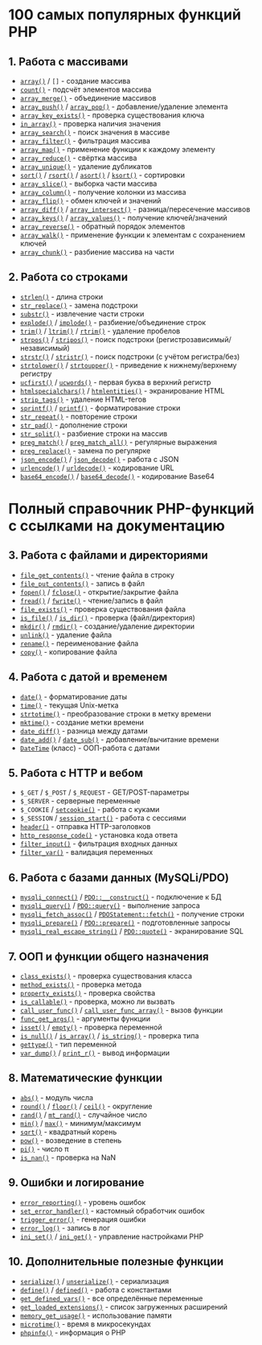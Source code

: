# 100 самых популярных функций PHP

## 1. Работа с массивами

- [`array()`](https://www.php.net/manual/ru/function.array.php) / `[]` - создание массива
- [`count()`](https://www.php.net/manual/ru/function.count.php) - подсчёт элементов массива
- [`array_merge()`](https://www.php.net/manual/ru/function.array-merge.php) - объединение массивов
- [`array_push()`](https://www.php.net/manual/ru/function.array-push.php) / [`array_pop()`](https://www.php.net/manual/ru/function.array-pop.php) - добавление/удаление элемента
- [`array_key_exists()`](https://www.php.net/manual/ru/function.array-key-exists.php) - проверка существования ключа
- [`in_array()`](https://www.php.net/manual/ru/function.in-array.php) - проверка наличия значения
- [`array_search()`](https://www.php.net/manual/ru/function.array-search.php) - поиск значения в массиве
- [`array_filter()`](https://www.php.net/manual/ru/function.array-filter.php) - фильтрация массива
- [`array_map()`](https://www.php.net/manual/ru/function.array-map.php) - применение функции к каждому элементу
- [`array_reduce()`](https://www.php.net/manual/ru/function.array-reduce.php) - свёртка массива
- [`array_unique()`](https://www.php.net/manual/ru/function.array-unique.php) - удаление дубликатов
- [`sort()`](https://www.php.net/manual/ru/function.sort.php) / [`rsort()`](https://www.php.net/manual/ru/function.rsort.php) / [`asort()`](https://www.php.net/manual/ru/function.asort.php) / [`ksort()`](https://www.php.net/manual/ru/function.ksort.php) - сортировки
- [`array_slice()`](https://www.php.net/manual/ru/function.array-slice.php) - выборка части массива
- [`array_column()`](https://www.php.net/manual/ru/function.array-column.php) - получение колонки из массива
- [`array_flip()`](https://www.php.net/manual/ru/function.array-flip.php) - обмен ключей и значений
- [`array_diff()`](https://www.php.net/manual/ru/function.array-diff.php) / [`array_intersect()`](https://www.php.net/manual/ru/function.array-intersect.php) - разница/пересечение массивов
- [`array_keys()`](https://www.php.net/manual/ru/function.array-keys.php) / [`array_values()`](https://www.php.net/manual/ru/function.array-values.php) - получение ключей/значений
- [`array_reverse()`](https://www.php.net/manual/ru/function.array-reverse.php) - обратный порядок элементов
- [`array_walk()`](https://www.php.net/manual/ru/function.array-walk.php) - применение функции к элементам с сохранением ключей
- [`array_chunk()`](https://www.php.net/manual/ru/function.array-chunk.php) - разбиение массива на части

## 2. Работа со строками

- [`strlen()`](https://www.php.net/manual/ru/function.strlen.php) - длина строки
- [`str_replace()`](https://www.php.net/manual/ru/function.str-replace.php) - замена подстроки
- [`substr()`](https://www.php.net/manual/ru/function.substr.php) - извлечение части строки
- [`explode()`](https://www.php.net/manual/ru/function.explode.php) / [`implode()`](https://www.php.net/manual/ru/function.implode.php) - разбиение/объединение строк
- [`trim()`](https://www.php.net/manual/ru/function.trim.php) / [`ltrim()`](https://www.php.net/manual/ru/function.ltrim.php) / [`rtrim()`](https://www.php.net/manual/ru/function.rtrim.php) - удаление пробелов
- [`strpos()`](https://www.php.net/manual/ru/function.strpos.php) / [`stripos()`](https://www.php.net/manual/ru/function.stripos.php) - поиск подстроки (регистрозависимый/независимый)
- [`strstr()`](https://www.php.net/manual/ru/function.strstr.php) / [`stristr()`](https://www.php.net/manual/ru/function.stristr.php) - поиск подстроки (с учётом регистра/без)
- [`strtolower()`](https://www.php.net/manual/ru/function.strtolower.php) / [`strtoupper()`](https://www.php.net/manual/ru/function.strtoupper.php) - приведение к нижнему/верхнему регистру
- [`ucfirst()`](https://www.php.net/manual/ru/function.ucfirst.php) / [`ucwords()`](https://www.php.net/manual/ru/function.ucwords.php) - первая буква в верхний регистр
- [`htmlspecialchars()`](https://www.php.net/manual/ru/function.htmlspecialchars.php) / [`htmlentities()`](https://www.php.net/manual/ru/function.htmlentities.php) - экранирование HTML
- [`strip_tags()`](https://www.php.net/manual/ru/function.strip-tags.php) - удаление HTML-тегов
- [`sprintf()`](https://www.php.net/manual/ru/function.sprintf.php) / [`printf()`](https://www.php.net/manual/ru/function.printf.php) - форматирование строки
- [`str_repeat()`](https://www.php.net/manual/ru/function.str-repeat.php) - повторение строки
- [`str_pad()`](https://www.php.net/manual/ru/function.str-pad.php) - дополнение строки
- [`str_split()`](https://www.php.net/manual/ru/function.str-split.php) - разбиение строки на массив
- [`preg_match()`](https://www.php.net/manual/ru/function.preg-match.php) / [`preg_match_all()`](https://www.php.net/manual/ru/function.preg-match-all.php) - регулярные выражения
- [`preg_replace()`](https://www.php.net/manual/ru/function.preg-replace.php) - замена по регулярке
- [`json_encode()`](https://www.php.net/manual/ru/function.json-encode.php) / [`json_decode()`](https://www.php.net/manual/ru/function.json-decode.php) - работа с JSON
- [`urlencode()`](https://www.php.net/manual/ru/function.urlencode.php) / [`urldecode()`](https://www.php.net/manual/ru/function.urldecode.php) - кодирование URL
- [`base64_encode()`](https://www.php.net/manual/ru/function.base64-encode.php) / [`base64_decode()`](https://www.php.net/manual/ru/function.base64-decode.php) - кодирование Base64

# Полный справочник PHP-функций с ссылками на документацию

## 3. Работа с файлами и директориями

- [`file_get_contents()`](https://www.php.net/manual/ru/function.file-get-contents.php) - чтение файла в строку
- [`file_put_contents()`](https://www.php.net/manual/ru/function.file-put-contents.php) - запись в файл
- [`fopen()`](https://www.php.net/manual/ru/function.fopen.php) / [`fclose()`](https://www.php.net/manual/ru/function.fclose.php) - открытие/закрытие файла
- [`fread()`](https://www.php.net/manual/ru/function.fread.php) / [`fwrite()`](https://www.php.net/manual/ru/function.fwrite.php) - чтение/запись в файл
- [`file_exists()`](https://www.php.net/manual/ru/function.file-exists.php) - проверка существования файла
- [`is_file()`](https://www.php.net/manual/ru/function.is-file.php) / [`is_dir()`](https://www.php.net/manual/ru/function.is-dir.php) - проверка (файл/директория)
- [`mkdir()`](https://www.php.net/manual/ru/function.mkdir.php) / [`rmdir()`](https://www.php.net/manual/ru/function.rmdir.php) - создание/удаление директории
- [`unlink()`](https://www.php.net/manual/ru/function.unlink.php) - удаление файла
- [`rename()`](https://www.php.net/manual/ru/function.rename.php) - переименование файла
- [`copy()`](https://www.php.net/manual/ru/function.copy.php) - копирование файла

## 4. Работа с датой и временем

- [`date()`](https://www.php.net/manual/ru/function.date.php) - форматирование даты
- [`time()`](https://www.php.net/manual/ru/function.time.php) - текущая Unix-метка
- [`strtotime()`](https://www.php.net/manual/ru/function.strtotime.php) - преобразование строки в метку времени
- [`mktime()`](https://www.php.net/manual/ru/function.mktime.php) - создание метки времени
- [`date_diff()`](https://www.php.net/manual/ru/function.date-diff.php) - разница между датами
- [`date_add()`](https://www.php.net/manual/ru/function.date-add.php) / [`date_sub()`](https://www.php.net/manual/ru/function.date-sub.php) - добавление/вычитание времени
- [`DateTime`](https://www.php.net/manual/ru/class.datetime.php) (класс) - ООП-работа с датами

## 5. Работа с HTTP и вебом

- `$_GET` / `$_POST` / `$_REQUEST` - GET/POST-параметры
- `$_SERVER` - серверные переменные
- `$_COOKIE` / [`setcookie()`](https://www.php.net/manual/ru/function.setcookie.php) - работа с куками
- `$_SESSION` / [`session_start()`](https://www.php.net/manual/ru/function.session-start.php) - работа с сессиями
- [`header()`](https://www.php.net/manual/ru/function.header.php) - отправка HTTP-заголовков
- [`http_response_code()`](https://www.php.net/manual/ru/function.http-response-code.php) - установка кода ответа
- [`filter_input()`](https://www.php.net/manual/ru/function.filter-input.php) - фильтрация входных данных
- [`filter_var()`](https://www.php.net/manual/ru/function.filter-var.php) - валидация переменных

## 6. Работа с базами данных (MySQLi/PDO)

- [`mysqli_connect()`](https://www.php.net/manual/ru/function.mysqli-connect.php) / [`PDO::__construct()`](https://www.php.net/manual/ru/pdo.construct.php) - подключение к БД
- [`mysqli_query()`](https://www.php.net/manual/ru/function.mysqli-query.php) / [`PDO::query()`](https://www.php.net/manual/ru/pdo.query.php) - выполнение запроса
- [`mysqli_fetch_assoc()`](https://www.php.net/manual/ru/function.mysqli-fetch-assoc.php) / [`PDOStatement::fetch()`](https://www.php.net/manual/ru/pdostatement.fetch.php) - получение строки
- [`mysqli_prepare()`](https://www.php.net/manual/ru/function.mysqli-prepare.php) / [`PDO::prepare()`](https://www.php.net/manual/ru/pdo.prepare.php) - подготовленные запросы
- [`mysqli_real_escape_string()`](https://www.php.net/manual/ru/function.mysqli-real-escape-string.php) / [`PDO::quote()`](https://www.php.net/manual/ru/pdo.quote.php) - экранирование SQL

## 7. ООП и функции общего назначения

- [`class_exists()`](https://www.php.net/manual/ru/function.class-exists.php) - проверка существования класса
- [`method_exists()`](https://www.php.net/manual/ru/function.method-exists.php) - проверка метода
- [`property_exists()`](https://www.php.net/manual/ru/function.property-exists.php) - проверка свойства
- [`is_callable()`](https://www.php.net/manual/ru/function.is-callable.php) - проверка, можно ли вызвать
- [`call_user_func()`](https://www.php.net/manual/ru/function.call-user-func.php) / [`call_user_func_array()`](https://www.php.net/manual/ru/function.call-user-func-array.php) - вызов функции
- [`func_get_args()`](https://www.php.net/manual/ru/function.func-get-args.php) - аргументы функции
- [`isset()`](https://www.php.net/manual/ru/function.isset.php) / [`empty()`](https://www.php.net/manual/ru/function.empty.php) - проверка переменной
- [`is_null()`](https://www.php.net/manual/ru/function.is-null.php) / [`is_array()`](https://www.php.net/manual/ru/function.is-array.php) / [`is_string()`](https://www.php.net/manual/ru/function.is-string.php) - проверка типа
- [`gettype()`](https://www.php.net/manual/ru/function.gettype.php) - тип переменной
- [`var_dump()`](https://www.php.net/manual/ru/function.var-dump.php) / [`print_r()`](https://www.php.net/manual/ru/function.print-r.php) - вывод информации

## 8. Математические функции

- [`abs()`](https://www.php.net/manual/ru/function.abs.php) - модуль числа
- [`round()`](https://www.php.net/manual/ru/function.round.php) / [`floor()`](https://www.php.net/manual/ru/function.floor.php) / [`ceil()`](https://www.php.net/manual/ru/function.ceil.php) - округление
- [`rand()`](https://www.php.net/manual/ru/function.rand.php) / [`mt_rand()`](https://www.php.net/manual/ru/function.mt-rand.php) - случайное число
- [`min()`](https://www.php.net/manual/ru/function.min.php) / [`max()`](https://www.php.net/manual/ru/function.max.php) - минимум/максимум
- [`sqrt()`](https://www.php.net/manual/ru/function.sqrt.php) - квадратный корень
- [`pow()`](https://www.php.net/manual/ru/function.pow.php) - возведение в степень
- [`pi()`](https://www.php.net/manual/ru/function.pi.php) - число π
- [`is_nan()`](https://www.php.net/manual/ru/function.is-nan.php) - проверка на NaN

## 9. Ошибки и логирование

- [`error_reporting()`](https://www.php.net/manual/ru/function.error-reporting.php) - уровень ошибок
- [`set_error_handler()`](https://www.php.net/manual/ru/function.set-error-handler.php) - кастомный обработчик ошибок
- [`trigger_error()`](https://www.php.net/manual/ru/function.trigger-error.php) - генерация ошибки
- [`error_log()`](https://www.php.net/manual/ru/function.error-log.php) - запись в лог
- [`ini_set()`](https://www.php.net/manual/ru/function.ini-set.php) / [`ini_get()`](https://www.php.net/manual/ru/function.ini-get.php) - управление настройками PHP

## 10. Дополнительные полезные функции

- [`serialize()`](https://www.php.net/manual/ru/function.serialize.php) / [`unserialize()`](https://www.php.net/manual/ru/function.unserialize.php) - сериализация
- [`define()`](https://www.php.net/manual/ru/function.define.php) / [`defined()`](https://www.php.net/manual/ru/function.defined.php) - работа с константами
- [`get_defined_vars()`](https://www.php.net/manual/ru/function.get-defined-vars.php) - все определённые переменные
- [`get_loaded_extensions()`](https://www.php.net/manual/ru/function.get-loaded-extensions.php) - список загруженных расширений
- [`memory_get_usage()`](https://www.php.net/manual/ru/function.memory-get-usage.php) - использование памяти
- [`microtime()`](https://www.php.net/manual/ru/function.microtime.php) - время в микросекундах
- [`phpinfo()`](https://www.php.net/manual/ru/function.phpinfo.php) - информация о PHP
